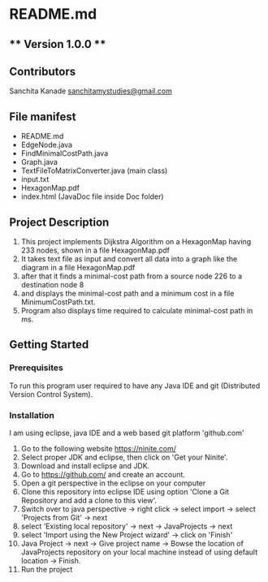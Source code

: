 # README.md
** Version 1.0.0 **
--
## Contributors
Sanchita Kanade <sanchitamystudies@gmail.com>

## File manifest
  - README.md
  - EdgeNode.java 
  - FindMinimalCostPath.java
  - Graph.java
  - TextFileToMatrixConverter.java (main class)
  - input.txt
  - HexagonMap.pdf
  - index.html (JavaDoc file inside Doc folder)
   
## Project Description

1. This project implements Dijkstra Algorithm on a HexagonMap having 233 nodes, shown in a file HexagonMap.pdf
2. It takes text file as input and convert all data into a graph like the diagram in a file HexagonMap.pdf
3. after that it finds a minimal-cost path from a source node 226 to a destination node 8
4. and displays the minimal-cost path and a minimum cost in a file MinimumCostPath.txt.
5. Program also displays time required to calculate minimal-cost path in ms.
	 
## Getting Started

### Prerequisites

 To run this program user required to have any Java IDE and git (Distributed Version Control System).

### Installation
I am using eclipse, java IDE and a web based git platform 'github.com'
1. Go to the following website
   https://ninite.com/
2. Select proper JDK and eclipse, then click on 'Get your Ninite'. 
3. Download and install eclipse and JDK.
4. Go to https://github.com/ and create an account.
5. Open a git perspective in the eclipse on your computer
6. Clone this repository into eclipse IDE using option 'Clone a Git Repository and add a clone to this view'.
7. Switch over to java perspective -> right click -> select import -> select 'Projects from Git' -> next
8. select 'Existing local repository' -> next -> JavaProjects -> next
9. select 'Import using the New Project wizard' -> click on 'Finish'
10. Java Project -> next -> Give project name -> Bowse the location of JavaProjects repository on your local machine 
instead of using default location -> Finish.
11. Run the project

